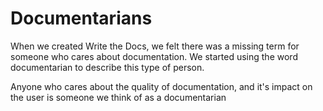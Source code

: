 Documentarians
==============

When we created Write the Docs,
we felt there was a missing term for someone who cares about documentation.
We started using the word documentarian to describe this type of person.

Anyone who cares about the quality of documentation,
and it's impact on the user is someone we think of as a documentarian
